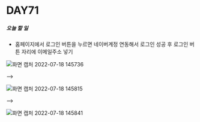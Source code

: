 # DAY71

##### 오늘 할 일
* 홈페이지에서 로그인 버튼을 누르면 네이버계정 연동해서 로그인 성공 후 로그인 버튼 자리에 이메일주소 넣기

![화면 캡처 2022-07-18 145736](https://user-images.githubusercontent.com/103159709/179452649-b173de1b-153f-46b9-a92b-225d21dc86ae.png)

-->

![화면 캡처 2022-07-18 145815](https://user-images.githubusercontent.com/103159709/179452688-2ec0e2cb-8215-47fe-b978-c0c1398a360e.png)

-->

![화면 캡처 2022-07-18 145841](https://user-images.githubusercontent.com/103159709/179452738-37ce50ea-09dd-4328-bedf-3766120c281c.png)
